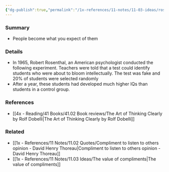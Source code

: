 ```yaml
---
{"dg-publish":true,"permalink":"/1x-references/11-notes/11-03-ideas/rosenthal-effect-people-become-what-you-expect-of-them/","title":"Rosenthal Effect - people become what you expect of them","created":"2022-12-24T19:19:27.000+03:00","updated":"2025-07-08T20:58:27.492+03:00"}
---
```



### Summary
- People become what you expect of them

### Details
- In 1965, Robert Rosenthal, an American psychologist conducted the following experiment. Teachers were told that a test could identify students who were about to bloom intellectually. The test was fake and 20% of students were selected randomly
- After a year, these students had developed much higher IQs than students in a control group.

### References
- [[4x - Reading/41 Books/41.02 Book reviews/The Art of Thinking Clearly by Rolf Dobelli\|The Art of Thinking Clearly by Rolf Dobelli]]

### Related
- [[1x - References/11 Notes/11.02 Quotes/Compliment to listen to others opinion - David Henry Thoreau\|Compliment to listen to others opinion - David Henry Thoreau]]
- [[1x - References/11 Notes/11.03 Ideas/The value of compliments\|The value of compliments]]
